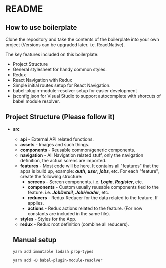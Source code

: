 # README

## How to use boilerplate

Clone the repository and take the contents of the boilerplate into your own project (Versions can be upgraded later. i.e. ReactNative).

The key features included on this boilerplate:
* Project Structure
* General stylesheet for handy common styles.
* Redux
* React Navigation with Redux
* Simple initial routes setup for React Navigation.
* babel-plugin-module-resolver setup for easier development
* jsconfig.json for Visual Studio to support autocomplete with shorcuts of babel module resolver.

## Project Structure (Please follow it)
* **src**
  * **api** - External API related functions.
  * **assets** - Images and such things.
  * **components** - Reusable common/generic components.
  * **navigation** - All Navigation related stuff, only the navigation definition, the actual screns are imported.
  * **features** - Most code will be here. It contains all "features" that the apps is build up, example: **_auth_**, **_user_**, **_jobs_**, etc. For each "feature", create the following structure:
    * **screens** - Screen components. i.e. **_Login_**, **_Register_**, etc.
    * **components** - Custom usually reusable components tied to the feature. i.e. **_JobDetail_**, **_JobHeader_**, etc.
    * **reducers** - Redux Reducer for the data related to the feature. If applies.
    * **actions** - Redux actions related to the feature. (For now constants are included in the same file).
  * **styles** - Styles for the App.
  * **redux** - Redux root definition (combine all reducers).
  
  ## Manual setup
  ```
  yarn add immutable lodash prop-types
  ```
  
  ```
  yarn add -D babel-plugin-module-resolver
  ```
